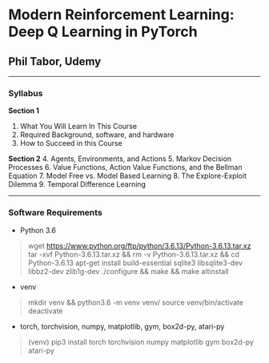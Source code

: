 # Modern Reinforcement Learning: Deep Q Learning in PyTorch
## Phil Tabor, Udemy

****

### Syllabus

**Section 1**
1. What You Will Learn In This Course
2. Required Background, software, and hardware
3. How to Succeed in this Course

**Section 2**
4. Agents, Environments, and Actions
5. Markov Decision Processes
6. Value Functions, Action Value Functions, and the Bellman Equation
7. Model Free vs. Model Based Learning
8. The Explore-Exploit Dilemma
9. Temporal Difference Learning

****

### Software Requirements

- Python 3.6
> wget https://www.python.org/ftp/python/3.6.13/Python-3.6.13.tar.xz
> tar -xvf Python-3.6.13.tar.xz && rm -v Python-3.6.13.tar.xz && cd Python-3.6.13
> apt-get install build-essential sqlite3 libsqlite3-dev libbz2-dev zlib1g-dev
> ./configure && make && make altinstall

- venv
> mkdir venv && python3.6 -m venv venv/
> source venv/bin/activate
> deactivate

- torch, torchvision, numpy, matplotlib, gym, box2d-py, atari-py
> (venv) pip3 install torch torchvision numpy matplotlib gym box2d-py atari-py


